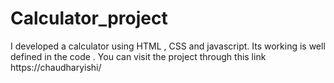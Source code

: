 # Calculator_project
I developed a calculator using HTML , CSS and javascript. Its working is well defined in the code . You can visit the project through this link https://chaudharyishi/

